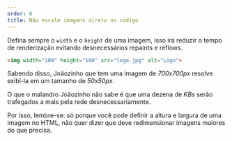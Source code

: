 ```yaml
---
order: 6
title: Não escale imagens direto no código
---
```


Defina sempre o `width` e o `height` de uma imagem, isso irá reduzir o tempo de renderização evitando desnecessários repaints e reflows.

```html
<img width="100" height="100" src="logo.jpg" alt="Logo">
```

Sabendo disso, Joãozinho que tem uma imagem de *700x700px* resolve exibí-la em um tamanho de *50x50px*.

O que o malandro Joãozinho não sabe é que uma dezena de *KBs* serão trafegados a mais pela rede desnecessariamente.

Por isso, lembre-se: só porque você pode definir a altura e largura de uma imagem no HTML, não quer dizer que deve redimensionar imagens maiores do que precisa.
